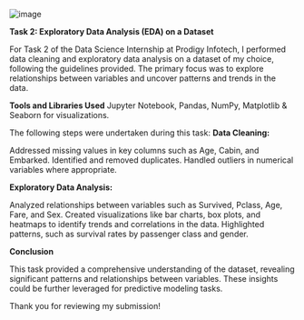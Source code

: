 ![image](https://github.com/user-attachments/assets/13908df4-4b2d-4da6-b3ed-9398f3ea24ef)

**Task 2: Exploratory Data Analysis (EDA) on a Dataset**

For Task 2 of the Data Science Internship at Prodigy Infotech, I performed data cleaning and exploratory data analysis on a dataset of my choice, following the guidelines provided. The primary focus was to explore relationships between variables and uncover patterns and trends in the data.

**Tools and Libraries Used**
Jupyter Notebook,
Pandas,
NumPy,
Matplotlib & Seaborn for visualizations.

The following steps were undertaken during this task:
**Data Cleaning:**

Addressed missing values in key columns such as Age, Cabin, and Embarked.
Identified and removed duplicates.
Handled outliers in numerical variables where appropriate.

**Exploratory Data Analysis:**

Analyzed relationships between variables such as Survived, Pclass, Age, Fare, and Sex.
Created visualizations like bar charts, box plots, and heatmaps to identify trends and correlations in the data.
Highlighted patterns, such as survival rates by passenger class and gender.

**Conclusion**

This task provided a comprehensive understanding of the dataset, revealing significant patterns and relationships between variables. These insights could be further leveraged for predictive modeling tasks.

Thank you for reviewing my submission!
